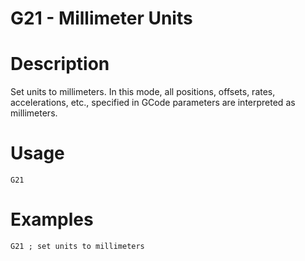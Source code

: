 # G21 - Millimeter Units

# Description
Set units to millimeters. In this mode, all positions, offsets, rates, accelerations, etc., specified in GCode parameters are interpreted as millimeters.

# Usage
`G21`

# Examples
```
G21 ; set units to millimeters
```
